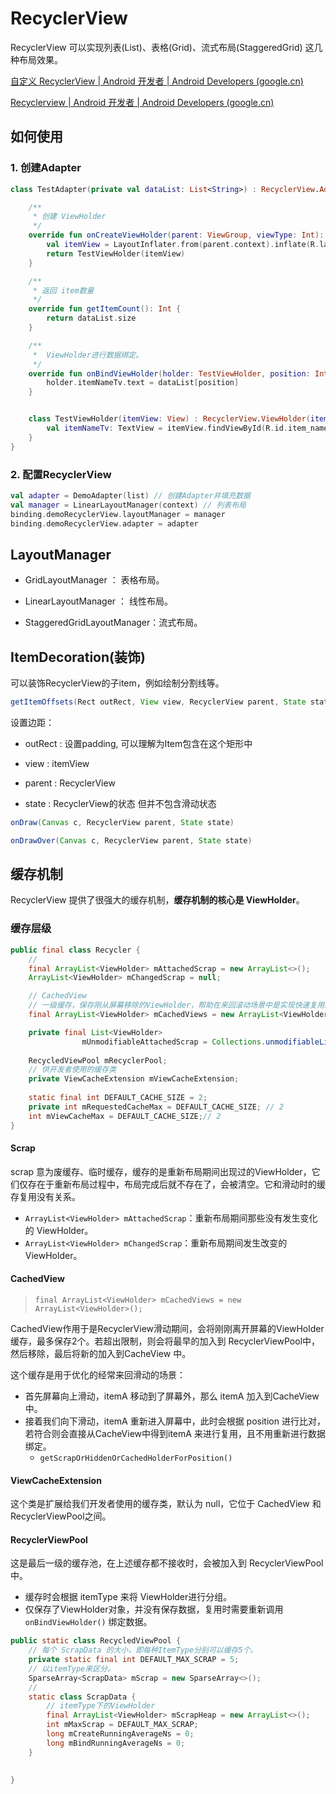 # RecyclerView

RecyclerView 可以实现列表(List)、表格(Grid)、流式布局(StaggeredGrid) 这几种布局效果。

[自定义 RecyclerView  | Android 开发者  | Android Developers (google.cn)](https://developer.android.google.cn/guide/topics/ui/layout/recyclerview-custom?hl=zh-cn)

[Recyclerview  | Android 开发者  | Android Developers (google.cn)](https://developer.android.google.cn/jetpack/androidx/releases/recyclerview?hl=zh_cn)

## 如何使用

### 1. 创建Adapter

```kotlin
class TestAdapter(private val dataList: List<String>) : RecyclerView.Adapter<TestAdapter.TestViewHolder>() {

    /**
     * 创建 ViewHolder
     */
    override fun onCreateViewHolder(parent: ViewGroup, viewType: Int): TestViewHolder {
        val itemView = LayoutInflater.from(parent.context).inflate(R.layout.item_test, parent,false)
        return TestViewHolder(itemView)
    }

    /**
     * 返回 item数量
     */
    override fun getItemCount(): Int {
        return dataList.size
    }

    /**
     *  ViewHolder进行数据绑定。
     */
    override fun onBindViewHolder(holder: TestViewHolder, position: Int) {
        holder.itemNameTv.text = dataList[position]
    }


    class TestViewHolder(itemView: View) : RecyclerView.ViewHolder(itemView) {
        val itemNameTv: TextView = itemView.findViewById(R.id.item_name_tv)
    }
}
```

### 2.  配置RecyclerView

```kotlin
val adapter = DemoAdapter(list) // 创建Adapter并填充数据
val manager = LinearLayoutManager(context) // 列表布局
binding.demoRecyclerView.layoutManager = manager 
binding.demoRecyclerView.adapter = adapter
```



## LayoutManager

*   GridLayoutManager ： 表格布局。

*   LinearLayoutManager ： 线性布局。

*   StaggeredGridLayoutManager：流式布局。

## ItemDecoration(装饰)

可以装饰RecyclerView的子item，例如绘制分割线等。

```java
getItemOffsets(Rect outRect, View view, RecyclerView parent, State state) 
```

设置边距：

*   outRect : 设置padding, 可以理解为Item包含在这个矩形中

*   view  : itemView

*   parent : RecyclerView

*   state : RecyclerView的状态 但并不包含滑动状态

```java
onDraw(Canvas c, RecyclerView parent, State state) 

onDrawOver(Canvas c, RecyclerView parent, State state)
```









## 缓存机制

RecyclerView 提供了很强大的缓存机制，**缓存机制的核心是 ViewHolder**。

### 缓存层级



```java
public final class Recycler {
    //
    final ArrayList<ViewHolder> mAttachedScrap = new ArrayList<>();
    ArrayList<ViewHolder> mChangedScrap = null;

    // CachedView
    // 一级缓存，保存刚从屏幕移除的ViewHolder，帮助在来回滚动场景中是实现快速复用。
    final ArrayList<ViewHolder> mCachedViews = new ArrayList<ViewHolder>();

    private final List<ViewHolder>
                mUnmodifiableAttachedScrap = Collections.unmodifiableList(mAttachedScrap);
    
    RecycledViewPool mRecyclerPool;
	// 供开发者使用的缓存类
    private ViewCacheExtension mViewCacheExtension;
    
    static final int DEFAULT_CACHE_SIZE = 2;
    private int mRequestedCacheMax = DEFAULT_CACHE_SIZE; // 2
    int mViewCacheMax = DEFAULT_CACHE_SIZE;// 2
}
```





#### Scrap

scrap 意为废缓存、临时缓存，缓存的是重新布局期间出现过的ViewHolder，它们仅存在于重新布局过程中，布局完成后就不存在了，会被清空。它和滑动时的缓存复用没有关系。

* `ArrayList<ViewHolder> mAttachedScrap`：重新布局期间那些没有发生变化的 ViewHolder。
* `ArrayList<ViewHolder> mChangedScrap`：重新布局期间发生改变的 ViewHolder。



#### CachedView

> ``final ArrayList<ViewHolder> mCachedViews = new ArrayList<ViewHolder>();``

CachedView作用于是RecyclerView滑动期间，会将刚刚离开屏幕的ViewHolder缓存，最多保存2个。若超出限制，则会将最早的加入到 RecyclerViewPool中，然后移除，最后将新的加入到CacheView 中。

这个缓存是用于优化的经常来回滑动的场景：

* 首先屏幕向上滑动，itemA 移动到了屏幕外，那么 itemA 加入到CacheView中。
* 接着我们向下滑动，itemA 重新进入屏幕中，此时会根据 position 进行比对，若符合则会直接从CacheView中得到itemA 来进行复用，且不用重新进行数据绑定。
  * `getScrapOrHiddenOrCachedHolderForPosition()`

#### ViewCacheExtension

这个类是扩展给我们开发者使用的缓存类，默认为 null，它位于 CachedView 和 RecyclerViewPool之间。

#### RecyclerViewPool

这是最后一级的缓存池，在上述缓存都不接收时，会被加入到 RecyclerViewPool 中。

* 缓存时会根据 itemType 来将 ViewHolder进行分组。
* 仅保存了ViewHolder对象，并没有保存数据，复用时需要重新调用 `onBindViewHolder()` 绑定数据。

```java
public static class RecycledViewPool {
    // 每个 ScrapData 的大小，即每种ItemType分别可以缓存5个。
    private static final int DEFAULT_MAX_SCRAP = 5;
    // 以itemType来区分。
    SparseArray<ScrapData> mScrap = new SparseArray<>();
    //
    static class ScrapData {
        // itemType下的ViewHolder
        final ArrayList<ViewHolder> mScrapHeap = new ArrayList<>();
        int mMaxScrap = DEFAULT_MAX_SCRAP;
        long mCreateRunningAverageNs = 0;
        long mBindRunningAverageNs = 0;
    }
    
    
}
```

